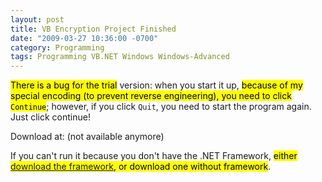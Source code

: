 ```yaml
---
layout: post
title: VB Encryption Project Finished
date: "2009-03-27 10:36:00 -0700"
category: Programming
tags: Programming VB.NET Windows Windows-Advanced
---
```

<mark>There is a bug for the trial</mark> version: when you start it up, <mark>because of my special encoding (to prevent reverse engineering), you need to click `Continue`</mark>; however, if you click `Quit`, you need to start the program again. Just click continue!

Download at: (not available anymore)

If you can't run it because you don't have the .NET Framework, <mark>either [download the framework](https://www.microsoft.com/en-us/download/details.aspx?id=22), or download one without framework</mark>.
